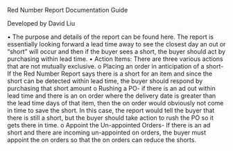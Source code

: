 Red Number Report Documentation Guide

Developed by David Liu

•	The purpose and details of the report can be found here. The report is essentially looking forward a lead time away to see the closest day an out or “short” will occur and then if the buyer sees a short, the buyer should act by purchasing within lead time. 
•	Action Items: There are three various actions that are not mutually exclusive.
o	Placing an order in anticipation of a short- If the Red Number Report says there is a short for an item and since the short can be detected within lead time, the buyer should respond by purchasing that short amount
o	Rushing a PO- if there is an ad out within lead time and there is an on order where the delivery date is greater than the lead time days of that item, then the on order would obviously not come in time to save the short. In this case, the report would tell the buyer that there is still a short, but the buyer should take action to rush the PO so it gets there in time.
o	Appoint the Un-appointed Orders- If there is an ad short and there are incoming un-appointed on orders, the buyer must appoint the on orders so that the on orders can reduce the shorts. 
